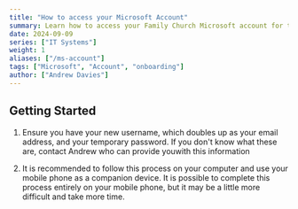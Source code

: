 ```yaml
---
title: "How to access your Microsoft Account"
summary: Learn how to access your Family Church Microsoft account for the first time
date: 2024-09-09
series: ["IT Systems"]
weight: 1
aliases: ["/ms-account"]
tags: ["Microsoft", "Account", "onboarding"]
author: ["Andrew Davies"]
---
```


## Getting Started

1. Ensure you have your new username, which doubles up as your email address, and your temporary password. If you don't know what these are, contact Andrew who can provide youwith this information

2. It is recommended to follow this process on your computer and use your mobile phone as a companion device. It is possible to complete this process entirely on your mobile phone, but it may be a little more difficult and take more time.